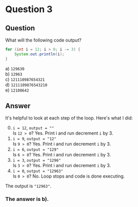 # Question 3
## Question
What will the following code output?
```java
for (int i = 12; i > 0; i -= 3) {
	System.out.println(i);
}
```
a) `129630`  
b) `12963`  
c) `121110987654321`  
d) `1211109876543210`  
e) `12108642`
## Answer
It's helpful to look at each step of the loop. Here's what I did:

0. `i = 12`, `output = ""`  
Is `12 > 0`?
Yes. Print i and run decrement `i` by 3.
1. `i = 9`, `output = "12"`  
Is `9 > 0`?
Yes. Print i and run decrement `i` by 3.
2. `i = 6`, `output = "129"`  
Is `6 > 0`?
Yes. Print i and run decrement `i` by 3.
3. `i = 3`, `output = "1296"`  
Is `3 > 0`?
Yes. Print i and run decrement `i` by 3.
4. `i = 0`, `output = "12963"`  
Is `0 > 0`?
No. Loop stops and code is done executing.

The output is `"12963"`.

### **The answer is b).**
